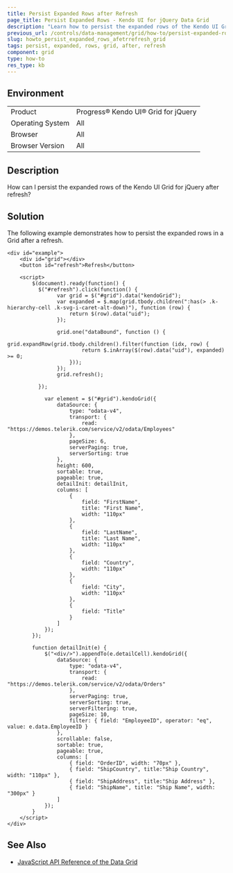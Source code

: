 ```yaml
---
title: Persist Expanded Rows after Refresh
page_title: Persist Expanded Rows - Kendo UI for jQuery Data Grid
description: "Learn how to persist the expanded rows of the Kendo UI Grid for jQuery after refresh."
previous_url: /controls/data-management/grid/how-to/persist-expanded-rows, /controls/data-management/grid/how-to/state/persist-expanded-rows
slug: howto_persist_expanded_rows_afetrrefresh_grid
tags: persist, expanded, rows, grid, after, refresh
component: grid
type: how-to
res_type: kb
---
```


## Environment

<table>
 <tr>
  <td>Product</td>
  <td>Progress® Kendo UI® Grid for jQuery</td> 
 </tr>
 <tr>
  <td>Operating System</td>
  <td>All</td>
 </tr>
 <tr>
  <td>Browser</td>
  <td>All</td>
 </tr>
 <tr>
  <td>Browser Version</td>
  <td>All</td>
 </tr>
</table>

## Description

How can I persist the expanded rows of the Kendo UI Grid for jQuery after refresh?

## Solution

The following example demonstrates how to persist the expanded rows in a Grid after a refresh.

```dojo
<div id="example">
    <div id="grid"></div>
    <button id="refresh">Refresh</button>

    <script>
        $(document).ready(function() {
          $("#refresh").click(function() {
                var grid = $("#grid").data("kendoGrid");
                var expanded = $.map(grid.tbody.children(":has(> .k-hierarchy-cell .k-svg-i-caret-alt-down)"), function (row) {
                    return $(row).data("uid");
                });

                grid.one("dataBound", function () {
                    grid.expandRow(grid.tbody.children().filter(function (idx, row) {
                        return $.inArray($(row).data("uid"), expanded) >= 0;
                    }));
                });
                grid.refresh();

          });

            var element = $("#grid").kendoGrid({
                dataSource: {
                    type: "odata-v4",
                    transport: {
                        read: "https://demos.telerik.com/service/v2/odata/Employees"
                    },
                    pageSize: 6,
                    serverPaging: true,
                    serverSorting: true
                },
                height: 600,
                sortable: true,
                pageable: true,
                detailInit: detailInit,
                columns: [
                    {
                        field: "FirstName",
                        title: "First Name",
                        width: "110px"
                    },
                    {
                        field: "LastName",
                        title: "Last Name",
                        width: "110px"
                    },
                    {
                        field: "Country",
                        width: "110px"
                    },
                    {
                        field: "City",
                        width: "110px"
                    },
                    {
                        field: "Title"
                    }
                ]
            });
        });

        function detailInit(e) {
            $("<div/>").appendTo(e.detailCell).kendoGrid({
                dataSource: {
                    type: "odata-v4",
                    transport: {
                        read: "https://demos.telerik.com/service/v2/odata/Orders"
                    },
                    serverPaging: true,
                    serverSorting: true,
                    serverFiltering: true,
                    pageSize: 10,
                    filter: { field: "EmployeeID", operator: "eq", value: e.data.EmployeeID }
                },
                scrollable: false,
                sortable: true,
                pageable: true,
                columns: [
                    { field: "OrderID", width: "70px" },
                    { field: "ShipCountry", title:"Ship Country", width: "110px" },
                    { field: "ShipAddress", title:"Ship Address" },
                    { field: "ShipName", title: "Ship Name", width: "300px" }
                ]
            });
        }
    </script>
</div>
```

## See Also

* [JavaScript API Reference of the Data Grid](/api/javascript/ui/grid)
